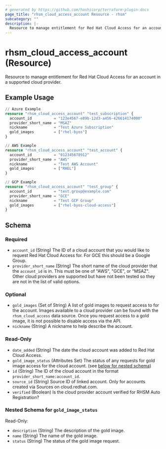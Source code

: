 ```yaml
---
# generated by https://github.com/hashicorp/terraform-plugin-docs
page_title: "rhsm_cloud_access_account Resource - rhsm"
subcategory: ""
description: |-
  Resource to manage entitlement for Red Hat Cloud Access for an account in a supported cloud provider.
---
```


# rhsm_cloud_access_account (Resource)

Resource to manage entitlement for Red Hat Cloud Access for an account in a supported cloud provider.

## Example Usage

```terraform
// Azure Example
resource "rhsm_cloud_access_account" "test_subscription" {
  account_id          = "123e4567-e89b-12d3-a456-426614174000"
  provider_short_name = "MSAZ"
  nickname            = "Test Azure Subscription"
  gold_images         = ["rhel-byos"]
}

// AWS Example
resource "rhsm_cloud_access_account" "test_account" {
  account_id          = "012345678912"
  provider_short_name = "AWS"
  nickname            = "Test AWS Account"
  gold_images         = ["RHEL"]
}

// GCP Example
resource "rhsm_cloud_access_account" "test_group" {
  account_id          = "test.group@example.com"
  provider_short_name = "GCE"
  nickname            = "Test GCP Group"
  gold_images         = ["rhel-byos-cloud-access"]
}
```

<!-- schema generated by tfplugindocs -->
## Schema

### Required

- `account_id` (String) The ID of a cloud account that you would like to request Red Hat Cloud Access for. For GCE this should be a Google Group.
- `provider_short_name` (String) The short name of the cloud provider that the `account_id` is in. This must be one of "AWS", "GCE", or "MSAZ".  Other cloud providers are supported but have not been tested so they are not in the list of valid options.

### Optional

- `gold_images` (Set of String) A list of gold images to request access to for the account. Images available to a cloud provider can be found with the `rhsm_cloud_access` data source. Once you request access to a gold image, it is not possible to disable access via the API.
- `nickname` (String) A nickname to help describe the account.

### Read-Only

- `date_added` (String) The date the cloud account was added to Red Hat Cloud Access.
- `gold_image_status` (Attributes Set) The status of any requests for gold image access for the cloud account. (see [below for nested schema](#nestedatt--gold_image_status))
- `id` (String) The ID of the cloud account in the format `provider_short_name:account_id`.
- `source_id` (String) Source ID of linked account. Only for accounts created via Sources on cloud.redhat.com.
- `verified` (Boolean) Is the cloud provider account verified for RHSM Auto Registration?

<a id="nestedatt--gold_image_status"></a>
### Nested Schema for `gold_image_status`

Read-Only:

- `description` (String) The description of the gold image.
- `name` (String) The name of the gold image.
- `status` (String) The status of the gold image request.
